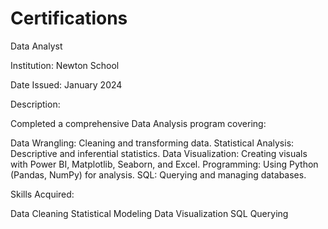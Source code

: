 # Certifications

Data Analyst 

Institution: Newton School
                     
Date Issued: January 2024

Description:

Completed a comprehensive Data Analysis program covering:

Data Wrangling: Cleaning and transforming data.
Statistical Analysis: Descriptive and inferential statistics.
Data Visualization: Creating visuals with Power BI, Matplotlib, Seaborn, and Excel.
Programming: Using Python (Pandas, NumPy) for analysis.
SQL: Querying and managing databases.

Skills Acquired:

Data Cleaning
Statistical Modeling
Data Visualization
SQL Querying
